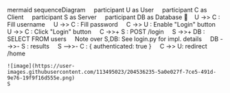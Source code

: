 mermaid
sequenceDiagram
    participant U as User
    participant C as Client
    participant S as Server
    participant DB as Database
    U ->> C : Fill username
    U ->> C : Fill password
    C ->> U : Enable "Login" button
    U ->> C : Click "Login" button
    C ->>+ S : POST /login
    S ->>+ DB : SELECT FROM users
    Note over S,DB: See login.py for impl. details
    DB -->>- S : results
    S -->>- C : { authenticated: true }
    C ->> U: redirect /home
```
![image](https://user-images.githubusercontent.com/113495023/204536235-5a0e027f-7ce5-491d-9e76-19f9f16d555e.png)
S
